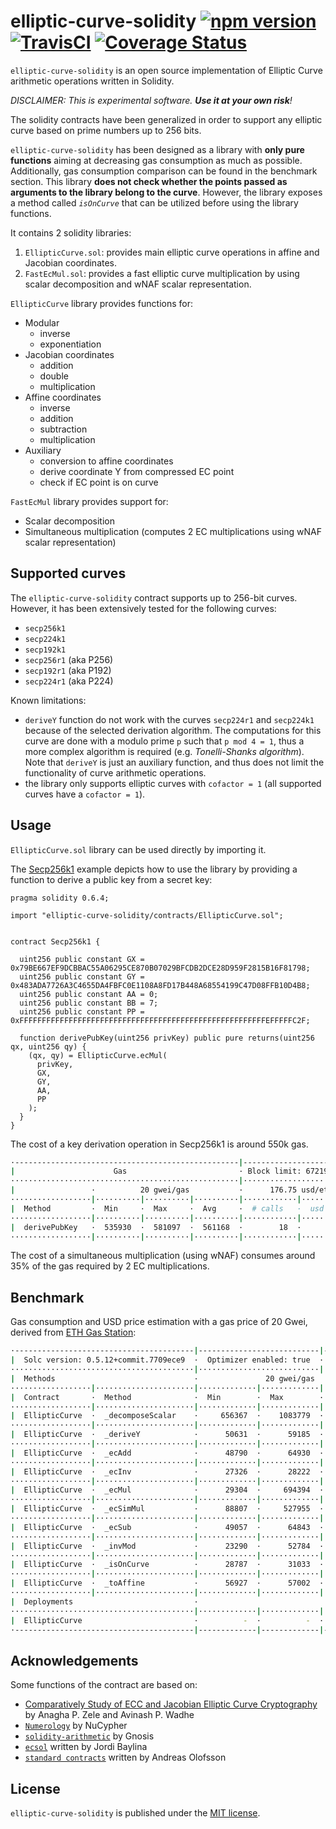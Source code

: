 # elliptic-curve-solidity [![npm version](https://badge.fury.io/js/elliptic-curve-solidity.svg)](https://badge.fury.io/js/elliptic-curve-solidity) [![TravisCI](https://travis-ci.com/witnet/elliptic-curve-solidity.svg?branch=master)](https://travis-ci.com/witnet/elliptic-curve-solidity) [![Coverage Status](https://coveralls.io/repos/github/witnet/elliptic-curve-solidity/badge.svg?branch=master)](https://coveralls.io/github/witnet/elliptic-curve-solidity?branch=master)

`elliptic-curve-solidity` is an open source implementation of Elliptic Curve arithmetic operations written in Solidity.

_DISCLAIMER: This is experimental software. **Use it at your own risk**!_

The solidity contracts have been generalized in order to support any elliptic curve based on prime numbers up to 256 bits.

`elliptic-curve-solidity` has been designed as a library with **only pure functions** aiming at decreasing gas consumption as much as possible. Additionally, gas consumption comparison can be found in the benchmark section. This library **does not check whether the points passed as arguments to the library belong to the curve**. However, the library exposes a method called *`isOnCurve`* that can be utilized before using the library functions.

It contains 2 solidity libraries:

1. `EllipticCurve.sol`: provides main elliptic curve operations in affine and Jacobian coordinates.
2. `FastEcMul.sol`: provides a fast elliptic curve multiplication by using scalar decomposition and wNAF scalar representation.

`EllipticCurve` library provides functions for:

- Modular
  - inverse
  - exponentiation
- Jacobian coordinates
  - addition
  - double
  - multiplication
- Affine coordinates
  - inverse
  - addition
  - subtraction
  - multiplication
- Auxiliary
  - conversion to affine coordinates
  - derive coordinate Y from compressed EC point
  - check if EC point is on curve

`FastEcMul` library provides support for:

- Scalar decomposition
- Simultaneous multiplication (computes 2 EC multiplications using wNAF scalar representation)

## Supported curves

The `elliptic-curve-solidity` contract supports up to 256-bit curves. However, it has been extensively tested for the following curves:

- `secp256k1`
- `secp224k1`
- `secp192k1`
- `secp256r1` (aka P256)
- `secp192r1` (aka P192)
- `secp224r1` (aka P224)

Known limitations:

- `deriveY` function do not work with the curves `secp224r1` and `secp224k1` because of the selected derivation algorithm. The computations for this curve are done with a modulo prime `p` such that `p mod 4 = 1`, thus a more complex algorithm is required (e.g. *Tonelli-Shanks algorithm*). Note that `deriveY` is just an auxiliary function, and thus does not limit the functionality of curve arithmetic operations.
- the library only supports elliptic curves with `cofactor = 1` (all supported curves have a `cofactor = 1`).

## Usage

`EllipticCurve.sol` library can be used directly by importing it.

The [Secp256k1](https://github.com/witnet/elliptic-curve-solidity/blob/master/examples/Secp256k1.sol) example depicts how to use the library by providing a function to derive a public key from a secret key:

```solidity
pragma solidity 0.6.4;

import "elliptic-curve-solidity/contracts/EllipticCurve.sol";


contract Secp256k1 {

  uint256 public constant GX = 0x79BE667EF9DCBBAC55A06295CE870B07029BFCDB2DCE28D959F2815B16F81798;
  uint256 public constant GY = 0x483ADA7726A3C4655DA4FBFC0E1108A8FD17B448A68554199C47D08FFB10D4B8;
  uint256 public constant AA = 0;
  uint256 public constant BB = 7;
  uint256 public constant PP = 0xFFFFFFFFFFFFFFFFFFFFFFFFFFFFFFFFFFFFFFFFFFFFFFFFFFFFFFFEFFFFFC2F;

  function derivePubKey(uint256 privKey) public pure returns(uint256 qx, uint256 qy) {
    (qx, qy) = EllipticCurve.ecMul(
      privKey,
      GX,
      GY,
      AA,
      PP
    );
  }
}
```

The cost of a key derivation operation in Secp256k1 is around 550k gas.

```bash
·--------------------------------------------------|--------------------------·
|                      Gas                         · Block limit: 6721975 gas │
···················································|···························
|                 ·          20 gwei/gas           ·      176.75 usd/eth      │
··················|··········|··········|··········|············|··············
|  Method         ·  Min     ·  Max     ·  Avg     ·  # calls   ·  usd (avg)  │
··················|··········|··········|··········|············|··············
|  derivePubKey   ·  535930  ·  581097  ·  561168  ·        18  ·       1.98  │
··················|··········|··········|··········|············|··············
```

The cost of a simultaneous multiplication (using wNAF) consumes around 35% of the gas required by 2 EC multiplications.

## Benchmark

Gas consumption and USD price estimation with a gas price of 20 Gwei, derived from [ETH Gas Station](https://ethgasstation.info/):

```bash
·----------------------------------------|---------------------------|-------------|----------------------------·
|  Solc version: 0.5.12+commit.7709ece9  ·  Optimizer enabled: true  ·  Runs: 200  ·  Block limit: 6721975 gas  │
·········································|···························|·············|·····························
|  Methods                               ·               20 gwei/gas               ·       176.43 usd/eth       │
··················|······················|·············|·············|·············|··············|··············
|  Contract       ·  Method              ·  Min        ·  Max        ·  Avg        ·  # calls     ·  usd (avg)  │
··················|······················|·············|·············|·············|··············|··············
|  EllipticCurve  ·  _decomposeScalar    ·     656367  ·    1083779  ·     941474  ·         134  ·       3.32  │
··················|······················|·············|·············|·············|··············|··············
|  EllipticCurve  ·  _deriveY            ·      50631  ·      59185  ·      54908  ·           4  ·       0.19  │
··················|······················|·············|·············|·············|··············|··············
|  EllipticCurve  ·  _ecAdd              ·      48790  ·      64930  ·      57136  ·         468  ·       0.20  │
··················|······················|·············|·············|·············|··············|··············
|  EllipticCurve  ·  _ecInv              ·      27326  ·      28222  ·      27774  ·           2  ·       0.10  │
··················|······················|·············|·············|·············|··············|··············
|  EllipticCurve  ·  _ecMul              ·      29304  ·     694394  ·     391400  ·         556  ·       1.38  │
··················|······················|·············|·············|·············|··············|··············
|  EllipticCurve  ·  _ecSimMul           ·      88807  ·     527955  ·     268461  ·         122  ·       0.95  │
··················|······················|·············|·············|·············|··············|··············
|  EllipticCurve  ·  _ecSub              ·      49057  ·      64843  ·      57526  ·         228  ·       0.20  │
··················|······················|·············|·············|·············|··············|··············
|  EllipticCurve  ·  _invMod             ·      23290  ·      52784  ·      42211  ·          12  ·       0.15  │
··················|······················|·············|·············|·············|··············|··············
|  EllipticCurve  ·  _isOnCurve          ·      28787  ·      31033  ·      29926  ·           8  ·       0.11  │
··················|······················|·············|·············|·············|··············|··············
|  EllipticCurve  ·  _toAffine           ·      56927  ·      57002  ·      56965  ·           4  ·       0.20  │
··················|······················|·············|·············|·············|··············|··············
|  Deployments                           ·                                         ·  % of limit  ·             │
·········································|·············|·············|·············|··············|··············
|  EllipticCurve                         ·          -  ·          -  ·    1946411  ·        29 %  ·       6.87  │
·----------------------------------------|-------------|-------------|-------------|--------------|-------------·
```

## Acknowledgements

Some functions of the contract are based on:

- [Comparatively Study of ECC and Jacobian Elliptic Curve Cryptography](https://pdfs.semanticscholar.org/5c64/29952e08025a9649c2b0ba32518e9a7fb5c2.pdf) by Anagha P. Zele and Avinash P. Wadhe
- [`Numerology`](https://github.com/nucypher/numerology) by NuCypher
- [`solidity-arithmetic`](https://github.com/gnosis/solidity-arithmetic) by Gnosis
- [`ecsol`](https://github.com/jbaylina/ecsol) written by Jordi Baylina
- [`standard contracts`](https://github.com/androlo/standard-contracts) written by Andreas Olofsson

## License

`elliptic-curve-solidity` is published under the [MIT license][license].

[license]: https://github.com/witnet/elliptic-curve-solidity/blob/master/LICENSE
